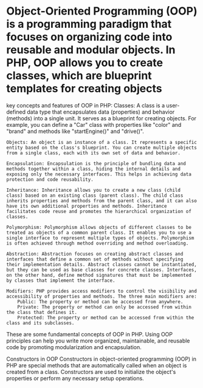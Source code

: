 # Object-Oriented Programming (OOP) is a programming paradigm that focuses on organizing code into reusable and modular objects. In PHP, OOP allows you to create classes, which are blueprint templates for creating objects

key concepts and features of OOP in PHP:
    Classes: A class is a user-defined data type that encapsulates data (properties) and behavior (methods) into a single unit. It serves as a blueprint for creating objects. For example, you can define a "Car" class with properties like "color" and "brand" and methods like "startEngine()" and "drive()".

    Objects: An object is an instance of a class. It represents a specific entity based on the class's blueprint. You can create multiple objects from a single class, each with its own set of data and behavior.

    Encapsulation: Encapsulation is the principle of bundling data and methods together within a class, hiding the internal details and exposing only the necessary interfaces. This helps in achieving data protection and code reusability.

    Inheritance: Inheritance allows you to create a new class (child class) based on an existing class (parent class). The child class inherits properties and methods from the parent class, and it can also have its own additional properties and methods. Inheritance facilitates code reuse and promotes the hierarchical organization of classes.

    Polymorphism: Polymorphism allows objects of different classes to be treated as objects of a common parent class. It enables you to use a single interface to represent multiple types of objects. Polymorphism is often achieved through method overriding and method overloading.

    Abstraction: Abstraction focuses on creating abstract classes and interfaces that define a common set of methods without specifying their implementation details. Abstract classes cannot be instantiated, but they can be used as base classes for concrete classes. Interfaces, on the other hand, define method signatures that must be implemented by classes that implement the interface.

    Modifiers: PHP provides access modifiers to control the visibility and accessibility of properties and methods. The three main modifiers are:
        Public: The property or method can be accessed from anywhere.
        Private: The property or method can only be accessed from within the class that defines it.
        Protected: The property or method can be accessed from within the class and its subclasses.

 These are some fundamental concepts of OOP in PHP. Using OOP principles can help you write more organized, maintainable, and reusable code by promoting modularization and encapsulation.

 Constructors in OOP
 Constructors in object-oriented programming (OOP) in PHP are special methods that are automatically called when an object is created from a class. Constructors are used to initialize the object's properties or perform any necessary setup operations.
